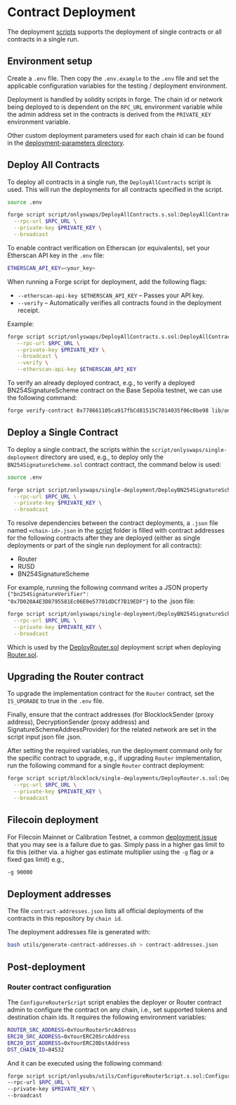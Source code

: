 # Contract Deployment

The deployment [scripts](script) supports the deployment of single contracts or all contracts in a single run.

## Environment setup

Create a `.env` file. Then copy the `.env.example` to the `.env` file and set the applicable configuration variables for the testing / deployment environment.

Deployment is handled by solidity scripts in forge. The chain id or network being deployed to is dependent on the `RPC_URL` environment variable while the admin address set in the contracts is derived from the `PRIVATE_KEY` environment variable.

Other custom deployment parameters used for each chain id can be found in the [deployment-parameters directory](script/shared/deployment-parameters).


## Deploy All Contracts

To deploy all contracts in a single run, the `DeployAllContracts` script is used. This will run the deployments for all contracts specified in the script.
```sh
source .env

forge script script/onlyswaps/DeployAllContracts.s.sol:DeployAllContracts \
  --rpc-url $RPC_URL \
  --private-key $PRIVATE_KEY \
  --broadcast
```

To enable contract verification on Etherscan (or equivalents), set your Etherscan API key in the `.env` file:
```bash
ETHERSCAN_API_KEY=<your_key>
```

When running a Forge script for deployment, add the following flags:
   - `--etherscan-api-key $ETHERSCAN_API_KEY` – Passes your API key.
   - `--verify` – Automatically verifies all contracts found in the deployment receipt.

Example:
   ```bash
   forge script script/onlyswaps/DeployAllContracts.s.sol:DeployAllContracts \
      --rpc-url $RPC_URL \
      --private-key $PRIVATE_KEY \
      --broadcast \
      --verify \
      --etherscan-api-key $ETHERSCAN_API_KEY
   ```

To verify an already deployed contract, e.g., to verify a deployed BN254SignatureScheme contract on the Base Sepolia testnet, we can use the following command:

```bash
forge verify-contract 0x778661105ca917fbCd81515C7814035f06c0be98 lib/onlysubs-solidity/src/signature-scheme/BN254SignatureScheme.sol:BN254SignatureScheme --chain-id 84532 --etherscan-api-key $BASE_SEPOLIA_ETHERSCAN_API_KEY
```

## Deploy a Single Contract

To deploy a single contract, the scripts within the `script/onlyswaps/single-deployment` directory are used, e.g., to deploy only the `BN254SignatureScheme.sol` contract contract, the command below is used:

```sh
source .env

forge script script/onlyswaps/single-deployment/DeployBN254SignatureScheme.s.sol:DeployBN254SignatureScheme \
  --rpc-url $RPC_URL \
  --private-key $PRIVATE_KEY \
  --broadcast
```

To resolve dependencies between the contract deployments, a `.json` file named `<chain-id>.json` in the [script](script) folder is filled with contract addresses for the following contracts after they are deployed (either as single deployments or part of the single run deployment for all contracts):
* Router
* RUSD
* BN254SignatureScheme

For example, running the following command writes a JSON property `{"bn254SignatureVerifier": "0x7D020A4E3D8795581Ec06E0e57701dDCf7B19EDF"}` to the <chain-id>.json file:

```bash
forge script script/onlyswaps/single-deployment/DeployBN254SignatureScheme.s.sol:DeployBN254SignatureScheme \
  --rpc-url $RPC_URL \
  --private-key $PRIVATE_KEY \
  --broadcast
```

Which is used by the [DeployRouter.sol](script/onlyswaps/single-deployment/DeployRouter.s.sol) deployment script when deploying [Router.sol](src/Router.sol).


## Upgrading the Router contract

To upgrade the implementation contract for the `Router` contract, set the `IS_UPGRADE` to true in the `.env` file.

Finally, ensure that the contract addresses (for BlocklockSender (proxy address), DecryptionSender (proxy address) and SignatureSchemeAddressProvider) for the related network are set in the script input json file <chain-id>.json.

After setting the required variables, run the deployment command only for the specific contract to upgrade, e.g., if upgrading `Router` implementation, run the following command for a single `Router` contract deployment:

```bash
forge script script/blocklock/single-deployments/DeployRouter.s.sol:DeployRouter \
  --rpc-url $RPC_URL \
  --private-key $PRIVATE_KEY \
  --broadcast
```


## Filecoin deployment

For Filecoin Mainnet or Calibration Testnet, a common [deployment issue](https://github.com/filecoin-project/fevm-foundry-kit) that you may see is a failure due to gas. Simply pass in a higher gas limit to fix this (either via. a higher gas estimate multiplier using the `-g` flag or a fixed gas limit) e.g.,

```sh
-g 90000
```

## Deployment addresses

The file `contract-addresses.json` lists all official deployments of the contracts in this repository by `chain id`.

The deployment addresses file is generated with:

```sh
bash utils/generate-contract-addresses.sh > contract-addresses.json
```


## Post-deployment

### Router contract configuration
The `ConfigureRouterScript` script enables the deployer or Router contract admin to configure the contract on any chain, i.e., set supported tokens and destination chain ids. It requires the following environment variables:

```bash
ROUTER_SRC_ADDRESS=0xYourRouterSrcAddress
ERC20_SRC_ADDRESS=0xYourERC20SrcAddress
ERC20_DST_ADDRESS=0xYourERC20DstAddress
DST_CHAIN_ID=84532
```

And it can be executed using the following command:

```bash
forge script script/onlysubs/utils/ConfigureRouterScript.s.sol:ConfigureRouterScript \
--rpc-url $RPC_URL \
--private-key $PRIVATE_KEY \
--broadcast
```
